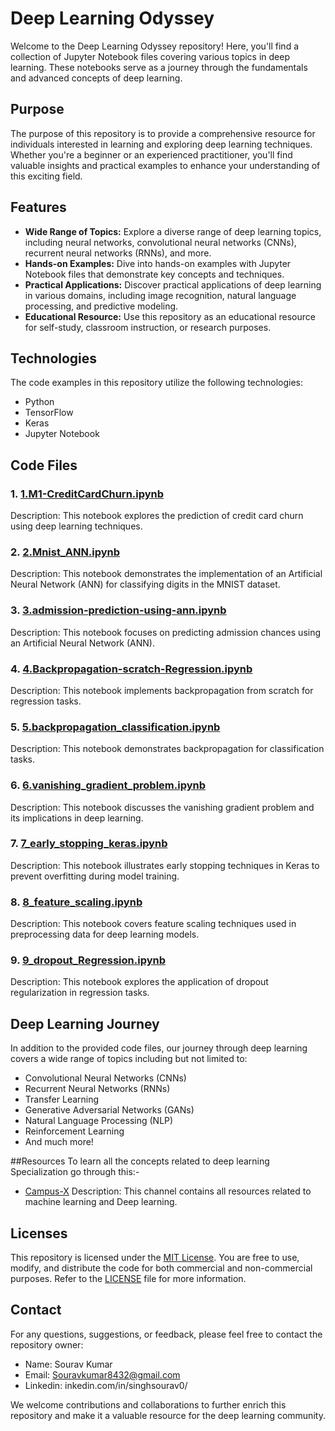 # Deep Learning Odyssey

Welcome to the Deep Learning Odyssey repository! Here, you'll find a collection of Jupyter Notebook files covering various topics in deep learning. These notebooks serve as a journey through the fundamentals and advanced concepts of deep learning.

## Purpose

The purpose of this repository is to provide a comprehensive resource for individuals interested in learning and exploring deep learning techniques. Whether you're a beginner or an experienced practitioner, you'll find valuable insights and practical examples to enhance your understanding of this exciting field.

## Features

- **Wide Range of Topics:** Explore a diverse range of deep learning topics, including neural networks, convolutional neural networks (CNNs), recurrent neural networks (RNNs), and more.
- **Hands-on Examples:** Dive into hands-on examples with Jupyter Notebook files that demonstrate key concepts and techniques.
- **Practical Applications:** Discover practical applications of deep learning in various domains, including image recognition, natural language processing, and predictive modeling.
- **Educational Resource:** Use this repository as an educational resource for self-study, classroom instruction, or research purposes.

## Technologies

The code examples in this repository utilize the following technologies:

- Python
- TensorFlow
- Keras
- Jupyter Notebook


## Code Files

### 1. [1.M1-CreditCardChurn.ipynb](https://github.com/singhsourav0/Deep-Learning-Odyssey/blob/main/1.M1-CreditCardChurn.ipynb)
   Description: This notebook explores the prediction of credit card churn using deep learning techniques.

### 2. [2.Mnist_ANN.ipynb](https://github.com/singhsourav0/Deep-Learning-Odyssey/blob/main/2.Mnist_ANN.ipynb)
   Description: This notebook demonstrates the implementation of an Artificial Neural Network (ANN) for classifying digits in the MNIST dataset.

### 3. [3.admission-prediction-using-ann.ipynb](https://github.com/singhsourav0/Deep-Learning-Odyssey/blob/main/3.admission-prediction-using-ann.ipynb)
   Description: This notebook focuses on predicting admission chances using an Artificial Neural Network (ANN).

### 4. [4.Backpropagation-scratch-Regression.ipynb](https://github.com/singhsourav0/Deep-Learning-Odyssey/blob/main/4.Backpropagation-scratch-Regression.ipynb)
   Description: This notebook implements backpropagation from scratch for regression tasks.

### 5. [5.backpropagation_classification.ipynb](https://github.com/singhsourav0/Deep-Learning-Odyssey/blob/main/5.backpropagation_classification.ipynb)
   Description: This notebook demonstrates backpropagation for classification tasks.

### 6. [6.vanishing_gradient_problem.ipynb](https://github.com/singhsourav0/Deep-Learning-Odyssey/blob/main/6.vanishing_gradient_problem.ipynb)
   Description: This notebook discusses the vanishing gradient problem and its implications in deep learning.

### 7. [7_early_stopping_keras.ipynb](https://github.com/singhsourav0/Deep-Learning-Odyssey/blob/main/7_early_stopping_keras.ipynb)
   Description: This notebook illustrates early stopping techniques in Keras to prevent overfitting during model training.

### 8. [8_feature_scaling.ipynb](https://github.com/singhsourav0/Deep-Learning-Odyssey/blob/main/8_feature_scaling.ipynb)
   Description: This notebook covers feature scaling techniques used in preprocessing data for deep learning models.

### 9. [9_dropout_Regression.ipynb](https://github.com/singhsourav0/Deep-Learning-Odyssey/blob/main/9_dropout_Regression.ipynb)
   Description: This notebook explores the application of dropout regularization in regression tasks.

## Deep Learning Journey
In addition to the provided code files, our journey through deep learning covers a wide range of topics including but not limited to:
- Convolutional Neural Networks (CNNs)
- Recurrent Neural Networks (RNNs)
- Transfer Learning
- Generative Adversarial Networks (GANs)
- Natural Language Processing (NLP)
- Reinforcement Learning
- And much more!


##Resources
To learn all the concepts related to deep learning Specialization go through this:-
- [Campus-X](https://youtube.com/@campus-x)
   Description: This channel contains all resources related to machine learning and Deep learning.
  

## Licenses

This repository is licensed under the [MIT License](https://github.com/singhsourav0/Deep-Learning-Odyssey/blob/main/LICENSE). You are free to use, modify, and distribute the code for both commercial and non-commercial purposes. Refer to the [LICENSE](https://github.com/singhsourav0/Deep-Learning-Odyssey/blob/main/LICENSE) file for more information.

## Contact

For any questions, suggestions, or feedback, please feel free to contact the repository owner:

- Name: Sourav Kumar
- Email: Souravkumar8432@gmail.com
- Linkedin: inkedin.com/in/singhsourav0/

We welcome contributions and collaborations to further enrich this repository and make it a valuable resource for the deep learning community.


